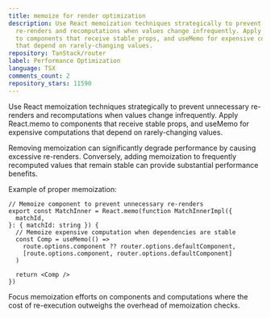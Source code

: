 ```yaml
---
title: memoize for render optimization
description: Use React memoization techniques strategically to prevent unnecessary
  re-renders and recomputations when values change infrequently. Apply React.memo
  to components that receive stable props, and useMemo for expensive computations
  that depend on rarely-changing values.
repository: TanStack/router
label: Performance Optimization
language: TSX
comments_count: 2
repository_stars: 11590
---
```


Use React memoization techniques strategically to prevent unnecessary re-renders and recomputations when values change infrequently. Apply React.memo to components that receive stable props, and useMemo for expensive computations that depend on rarely-changing values.

Removing memoization can significantly degrade performance by causing excessive re-renders. Conversely, adding memoization to frequently recomputed values that remain stable can provide substantial performance benefits.

Example of proper memoization:
```tsx
// Memoize component to prevent unnecessary re-renders
export const MatchInner = React.memo(function MatchInnerImpl({
  matchId,
}: { matchId: string }) {
  // Memoize expensive computation when dependencies are stable
  const Comp = useMemo(() => 
    route.options.component ?? router.options.defaultComponent,
    [route.options.component, router.options.defaultComponent]
  )
  
  return <Comp />
})
```

Focus memoization efforts on components and computations where the cost of re-execution outweighs the overhead of memoization checks.